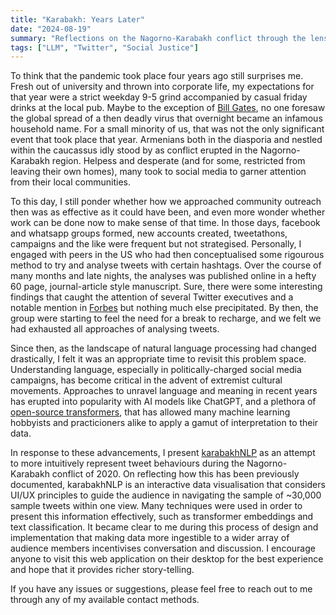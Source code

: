 ```yaml
---
title: "Karabakh: Years Later"
date: "2024-08-19"
summary: "Reflections on the Nagorno-Karabakh conflict through the lens of social media"
tags: ["LLM", "Twitter", "Social Justice"]
---
```


To think that the pandemic took place four years ago still surprises me. Fresh out of university and thrown into corporate life, my expectations for that year were a strict weekday 9-5 grind accompanied by casual friday drinks at the local pub. Maybe to the exception of [Bill Gates](https://www.youtube.com/watch?v=6Af6b_wyiwI), no one foresaw the global spread of a then deadly virus that overnight became an infamous household name. For a small minority of us, that was not the only significant event that took place that year. Armenians both in the diasporia and nestled within the caucassus idly stood by as conflict erupted in the Nagorno-Karabakh region. Helpess and desperate (and for some, restricted from leaving their own homes), many took to social media to garner attention from their local communities.

To this day, I still ponder whether how we approached community outreach then was as effective as it could have been, and even more wonder whether work can be done now to make sense of that time. In those days, facebook and whatsapp groups formed, new accounts created, tweetathons, campaigns and the like were frequent but not strategised. Personally, I engaged with peers in the US who had then conceptualised some rigourous method to try and analyse tweets with certain hashtags. Over the course of many months and late nights, the analyses was published online in a hefty 60 page, journal-article style manuscript. Sure, there were some interesting findings that caught the attention of several Twitter executives and a notable mention in [Forbes](https://www.forbes.com/sites/jackieabramian/2021/09/27/a-year-after-unleashing-war-crimes-against-indigenous-armenians-azerbaijans-threats-and-violations-continue/) but nothing much else precipitated. By then, the group were starting to feel the need for a break to recharge, and we felt we had exhausted all approaches of analysing tweets.

Since then, as the landscape of natural language processing had changed drastically, I felt it was an appropriate time to revisit this problem space. Understanding language, especially in politically-charged social media campaigns, has become critical in the advent of extremist cultural movements. Approaches to unravel language and meaning in recent years has erupted into popularity with AI models like ChatGPT, and a plethora of [open-source transformers](https://huggingface.co/), that has allowed many machine learning hobbyists and practicioners alike to apply a gamut of interpretation to their data.

In response to these advancements, I present [karabakhNLP](https://www.karabakhnlp.com/) as an attempt to more intuitively represent tweet behaviours during the Nagorno-Karabakh conflict of 2020. On reflecting how this has been previously documented, karabakhNLP is an interactive data visualisation that considers UI/UX principles to guide the audience in navigating the sample of ~30,000 sample tweets within one view. Many techniques were used in order to present this information effectively, such as transformer embeddings and text classification. It became clear to me during this process of design and implementation that making data more ingestible to a wider array of audience members incentivises conversation and discussion. I encourage anyone to visit this web application on their desktop for the best experience and hope that it provides richer story-telling.

If you have any issues or suggestions, please feel free to reach out to me through any of my available contact methods.
